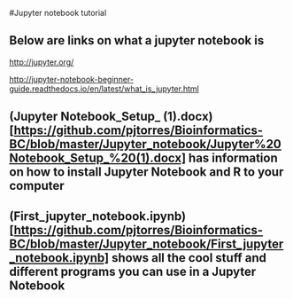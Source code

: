#Jupyter notebook tutorial

## Below are links on what a jupyter notebook is
http://jupyter.org/

http://jupyter-notebook-beginner-guide.readthedocs.io/en/latest/what_is_jupyter.html

## (Jupyter Notebook_Setup_ (1).docx)[https://github.com/pjtorres/Bioinformatics-BC/blob/master/Jupyter_notebook/Jupyter%20Notebook_Setup_%20(1).docx] has information on how to install Jupyter Notebook and R to your computer
## (First_jupyter_notebook.ipynb)[https://github.com/pjtorres/Bioinformatics-BC/blob/master/Jupyter_notebook/First_jupyter_notebook.ipynb] shows all the cool stuff and different programs you can use in a Jupyter Notebook
